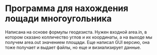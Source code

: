 # Программа для нахождения лощади многоугольника

Написана на основе формулы геодезиста. Нужен входной area.in, в котором сказано колличество углов и их координаты, а на выходе мы получем area.out значением площади. Еще написал GUI версию, она тоже получает и выдает файлы, но еще и визиализирует данные. 